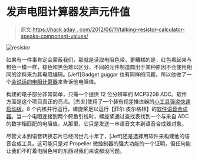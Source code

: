 # 发声电阻计算器发声元件值

> 原文:[https://hack aday . com/2012/06/11/talking-resistor-calculator-speaks-component-values/](https://hackaday.com/2012/06/11/talking-resistor-calculator-speaks-component-values/)

![](../Images/ad85bdc52fa20ed0b883cd62313a7e92.png "resistor")

如果有一件事肯定会蒙蔽我们，那就是读取电阻色带。更糟糕的是，红色看起来与橙色一模一样，棕色和黑色难以区分，不同的元件制造商出于某种原因不会使用相同的涂料来为其电阻编码。[Jeff]Gadget guggar 也有同样的问题，所以他做了一个[会说话的电阻计算器](http://www.gadgetgangster.com/news/56-jeffs-shop/548-talking-resistor-calculator.html)来告诉他电阻值。

构建的电子部分非常简单，只需一个提供 12 位分辨率的 MCP3208 ADC。软件方面是这个项目真正的亮点。[杰夫]使用了一个装有视差推进器的[小工具强盗快速启动板](http://www.gadgetgangster.com/find-a-project/56.html?projectnum=258)。8 个内核并行运行，螺旋桨足以运行【菲尔·皮尔格林】的[软件语音合成器](http://forums.parallax.com/showthread.php?89411)。当一个电阻连接到两个鳄鱼引线时，螺旋桨通过查找表找到一个与来自 ADC 的数字相匹配的电阻值。从那里，它只是发送一串语音文本到语音合成器对象。

尽管文本到语音转换芯片已经问世几十年了，[Jeff]还是选择用软件来构建他的语音合成工具。这可能只是对 Propeller 微控制器的强大功能的一个证明，但任何能让我们不盯着电阻色带的东西对我们来说都没问题。